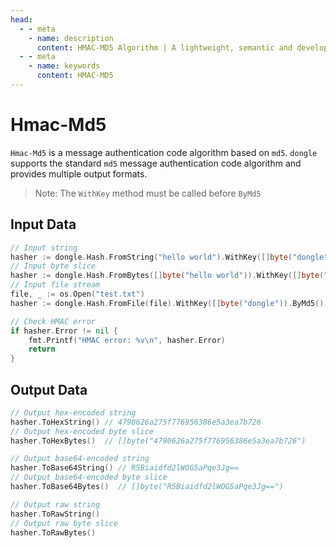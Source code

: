 ```yaml
---
head:
  - - meta
    - name: description
      content: HMAC-MD5 Algorithm | A lightweight, semantic and developer-friendly golang encoding & crypto library
  - - meta
    - name: keywords
      content: HMAC-MD5
---
```


# Hmac-Md5

`Hmac-Md5` is a message authentication code algorithm based on `md5`. `dongle` supports the standard `md5` message authentication code algorithm and provides multiple output formats.

> Note: The `WithKey` method must be called before `ByMd5`

## Input Data

```go
// Input string
hasher := dongle.Hash.FromString("hello world").WithKey([]byte("dongle")).ByMd5()
// Input byte slice
hasher := dongle.Hash.FromBytes([]byte("hello world")).WithKey([]byte("dongle")).ByMd5()
// Input file stream
file, _ := os.Open("test.txt")
hasher := dongle.Hash.FromFile(file).WithKey([]byte("dongle")).ByMd5()

// Check HMAC error
if hasher.Error != nil {
	fmt.Printf("HMAC error: %v\n", hasher.Error)
	return
}
```

## Output Data

```go
// Output hex-encoded string
hasher.ToHexString() // 4790626a275f776956386e5a3ea7b726
// Output hex-encoded byte slice
hasher.ToHexBytes()  // []byte("4790626a275f776956386e5a3ea7b726")

// Output base64-encoded string
hasher.ToBase64String() // R5Biaidfd2lWOG5aPqe3Jg==
// Output base64-encoded byte slice
hasher.ToBase64Bytes()  // []byte("R5Biaidfd2lWOG5aPqe3Jg==")

// Output raw string
hasher.ToRawString()
// Output raw byte slice
hasher.ToRawBytes()
```
